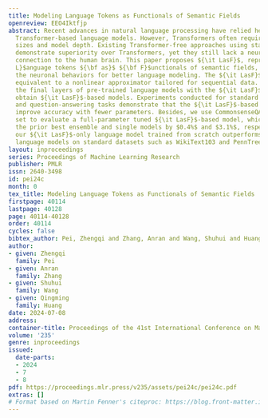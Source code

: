 ```yaml
---
title: Modeling Language Tokens as Functionals of Semantic Fields
openreview: EEO4Iktfjp
abstract: Recent advances in natural language processing have relied heavily on using
  Transformer-based language models. However, Transformers often require large parameter
  sizes and model depth. Existing Transformer-free approaches using state-space models
  demonstrate superiority over Transformers, yet they still lack a neuro-biologically
  connection to the human brain. This paper proposes ${\it LasF}$, representing ${\bf
  L}$anguage tokens ${\bf as}$ ${\bf F}$unctionals of semantic fields, to simulate
  the neuronal behaviors for better language modeling. The ${\it LasF}$ module is
  equivalent to a nonlinear approximator tailored for sequential data. By replacing
  the final layers of pre-trained language models with the ${\it LasF}$ module, we
  obtain ${\it LasF}$-based models. Experiments conducted for standard reading comprehension
  and question-answering tasks demonstrate that the ${\it LasF}$-based models consistently
  improve accuracy with fewer parameters. Besides, we use CommonsenseQA’s blind test
  set to evaluate a full-parameter tuned ${\it LasF}$-based model, which outperforms
  the prior best ensemble and single models by $0.4%$ and $3.1%$, respectively. Furthermore,
  our ${\it LasF}$-only language model trained from scratch outperforms existing parameter-efficient
  language models on standard datasets such as WikiText103 and PennTreebank.
layout: inproceedings
series: Proceedings of Machine Learning Research
publisher: PMLR
issn: 2640-3498
id: pei24c
month: 0
tex_title: Modeling Language Tokens as Functionals of Semantic Fields
firstpage: 40114
lastpage: 40128
page: 40114-40128
order: 40114
cycles: false
bibtex_author: Pei, Zhengqi and Zhang, Anran and Wang, Shuhui and Huang, Qingming
author:
- given: Zhengqi
  family: Pei
- given: Anran
  family: Zhang
- given: Shuhui
  family: Wang
- given: Qingming
  family: Huang
date: 2024-07-08
address:
container-title: Proceedings of the 41st International Conference on Machine Learning
volume: '235'
genre: inproceedings
issued:
  date-parts:
  - 2024
  - 7
  - 8
pdf: https://proceedings.mlr.press/v235/assets/pei24c/pei24c.pdf
extras: []
# Format based on Martin Fenner's citeproc: https://blog.front-matter.io/posts/citeproc-yaml-for-bibliographies/
---
```


